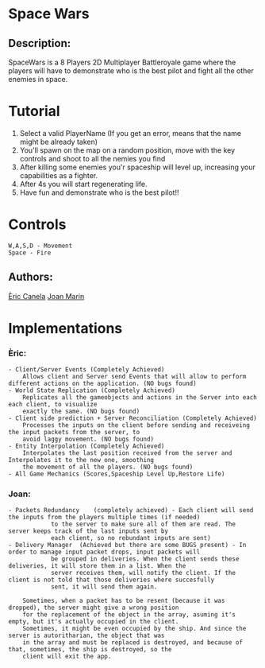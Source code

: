 # Space Wars
## Description:
SpaceWars is a 8 Players 2D Multiplayer Battleroyale game where the players will have to demonstrate who is the best pilot and fight all the other enemies in space.

# Tutorial
 1. Select a valid PlayerName (If you get an error, means that the name might be already taken)
 2. You'll spawn on the map on a random position, move with the key controls and shoot to all the nemies you find
 3. After killing some enemies you'r spaceship will level up, increasing your capabilities as a fighter.
 4. After 4s you will start regenerating life.
 5. Have fun and demonstrate who is the best pilot!! 
 
# Controls 
 	W,A,S,D - Movement
 	Space - Fire

## Authors: 
[Èric Canela](https://github.com/knela96) 
[Joan Marin](https://github.com/X0KA)

# Implementations
### Èric:
	- Client/Server Events (Completely Achieved)
		Allows client and Server send Events that will allow to perform different actions on the application. (NO bugs found)
	- World State Replication (Completely Achieved)
		Replicates all the gameobjects and actions in the Server into each each client, to visualize 
		exactly the same. (NO bugs found)
	- Client side prediction + Server Reconciliation (Completely Achieved)
		Processes the inputs on the client before sending and receiveing the input packets from the server, to 
		avoid laggy movement. (NO bugs found)
	- Entity Interpolation (Completely Achieved)
		Interpolates the last position received from the server and Interpolates it to the new one, smoothing 
		the movement of all the players. (NO bugs found)
	- All Game Mechanics (Scores,Spaceship Level Up,Restore Life)

### Joan:
	- Packets Redundancy 	(completely achieved) - Each client will send the inputs from the players multiple times (if needed) 
				to the server to make sure all of them are read. The server keeps track of the last inputs sent by 
				each client, so no rebundant inputs are sent)
	- Delivery Manager 	(Achieved but there are some BUGS present) - In order to manage input packet drops, input packets will
				be grouped in deliveries. When the client sends these deliveries, it will store them in a list. When the 
				server receives them, will notify the client. If the client is not told that those deliveries where succesfully
				sent, it will send them again.

		Sometimes, when a packet has to be resent (because it was dropped), the server might give a wrong position 
		for the replacement of the object in the array, asuming it's empty, but it's actually occupied in the client. 
		Sometimes, it might be even occupied by the ship. And since the server is autoritharian, the object that was 
		in the array and must be replaced is destroyed, and because of that, sometimes, the ship is destroyed, so the 
		client will exit the app.
